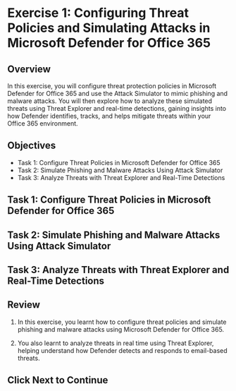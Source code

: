 # Exercise 1: Configuring Threat Policies and Simulating Attacks in Microsoft Defender for Office 365

## Overview

In this exercise, you will configure threat protection policies in Microsoft Defender for Office 365 and use the Attack Simulator to mimic phishing and malware attacks. You will then explore how to analyze these simulated threats using Threat Explorer and real-time detections, gaining insights into how Defender identifies, tracks, and helps mitigate threats within your Office 365 environment.

## Objectives

- Task 1: Configure Threat Policies in Microsoft Defender for Office 365 
- Task 2: Simulate Phishing and Malware Attacks Using Attack Simulator 
- Task 3: Analyze Threats with Threat Explorer and Real-Time Detections 

## Task 1: Configure Threat Policies in Microsoft Defender for Office 365




## Task 2: Simulate Phishing and Malware Attacks Using Attack Simulator






## Task 3: Analyze Threats with Threat Explorer and Real-Time Detections






## Review

1. In this exercise, you learnt how to configure threat policies and simulate phishing and malware attacks using Microsoft Defender for Office 365.

1. You also learnt to analyze threats in real time using Threat Explorer, helping understand how Defender detects and responds to email-based threats.

## Click Next to Continue
